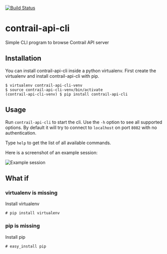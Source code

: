 [![Build Status](https://travis-ci.org/eonpatapon/contrail-api-cli.svg?branch=master)](https://travis-ci.org/eonpatapon/contrail-api-cli)

contrail-api-cli
================
Simple CLI program to browse Contrail API server

## Installation

You can install contrail-api-cli inside a python virtualenv. 
First create the virtualenv and install contrail-api-cli with pip.

    $ virtualenv contrail-api-cli-venv
    $ source contrail-api-cli-venv/bin/activate
    (contrail-api-cli-venv) $ pip install contrail-api-cli

## Usage

Run ``contrail-api-cli`` to start the cli. Use the ``-h`` option to see all supported options. By default it will try to connect to ``localhost`` on port ``8082`` with no authentication.
    
Type ``help`` to get the list of all available commands.

Here is a screenshot of an example session:

![Example session](http://i.imgur.com/X83FVTJ.png)

## What if

### virtualenv is missing

Install virtualenv

    # pip install virtualenv

### pip is missing

Install pip

    # easy_install pip
